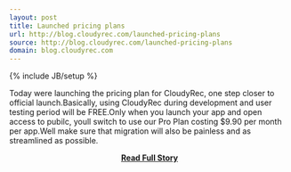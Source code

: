 ```yaml
---
layout: post
title: Launched pricing plans
url: http://blog.cloudyrec.com/launched-pricing-plans
source: http://blog.cloudyrec.com/launched-pricing-plans
domain: blog.cloudyrec.com
---
```

{% include JB/setup %}<p>Today were launching the pricing plan for CloudyRec, one step closer to official launch.Basically, using CloudyRec during development and user testing period will be FREE.Only when you launch your app and open access to pubilc, youll switch to use our Pro Plan costing $9.90 per month per app.Well make sure that migration will also be painless and as streamlined as possible.</p>
<center><p><a href="http://blog.cloudyrec.com/launched-pricing-plans" style='padding:25px; font-sze:18px; font-weight: bold;'>Read Full Story</a></p></center>
